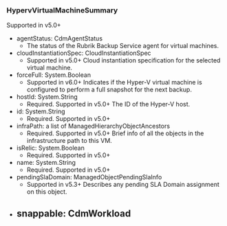 ### HypervVirtualMachineSummary
Supported in v5.0+

- agentStatus: CdmAgentStatus
  - The status of the Rubrik Backup Service agent for virtual machines.
- cloudInstantiationSpec: CloudInstantiationSpec
  - Supported in v5.0+
  Cloud instantiation specification for the selected virtual machine.
- forceFull: System.Boolean
  - Supported in v6.0+
  Indicates if the Hyper-V virtual machine is configured to perform a full snapshot for the next backup.
- hostId: System.String
  - Required. Supported in v5.0+
  The ID of the Hyper-V host.
- id: System.String
  - Required. Supported in v5.0+
- infraPath: a list of ManagedHierarchyObjectAncestors
  - Required. Supported in v5.0+
  Brief info of all the objects in the infrastructure path to this VM.
- isRelic: System.Boolean
  - Required. Supported in v5.0+
- name: System.String
  - Required. Supported in v5.0+
- pendingSlaDomain: ManagedObjectPendingSlaInfo
  - Supported in v5.3+
  Describes any pending SLA Domain assignment on this object.
- snappable: CdmWorkload
  - 

